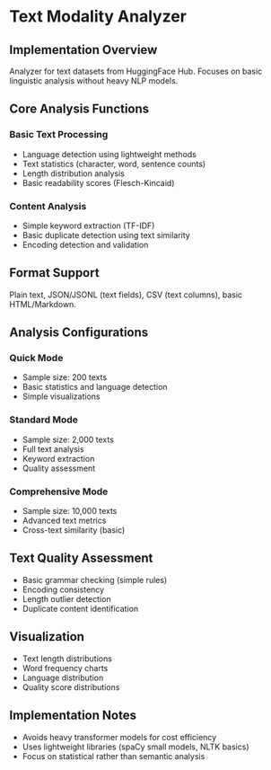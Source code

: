 # Text Modality Analyzer

## Implementation Overview
Analyzer for text datasets from HuggingFace Hub. Focuses on basic linguistic analysis without heavy NLP models.

## Core Analysis Functions

### Basic Text Processing
- Language detection using lightweight methods
- Text statistics (character, word, sentence counts)
- Length distribution analysis
- Basic readability scores (Flesch-Kincaid)

### Content Analysis
- Simple keyword extraction (TF-IDF)
- Basic duplicate detection using text similarity
- Encoding detection and validation

## Format Support
Plain text, JSON/JSONL (text fields), CSV (text columns), basic HTML/Markdown.

## Analysis Configurations

### Quick Mode
- Sample size: 200 texts
- Basic statistics and language detection
- Simple visualizations

### Standard Mode
- Sample size: 2,000 texts
- Full text analysis
- Keyword extraction
- Quality assessment

### Comprehensive Mode
- Sample size: 10,000 texts
- Advanced text metrics
- Cross-text similarity (basic)

## Text Quality Assessment
- Basic grammar checking (simple rules)
- Encoding consistency
- Length outlier detection
- Duplicate content identification

## Visualization
- Text length distributions
- Word frequency charts
- Language distribution
- Quality score distributions

## Implementation Notes
- Avoids heavy transformer models for cost efficiency
- Uses lightweight libraries (spaCy small models, NLTK basics)
- Focus on statistical rather than semantic analysis 